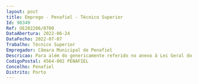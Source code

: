 ```yaml
--- 
layout: post
title: Emprego - Penafiel - Técnico Superior
Id: 98349
Ref: OE202206/0700
DataAbertura: 2022-06-24
DataFecho: 2022-07-07
Trabalho: Técnico Superior
Empregador: Câmara Municipal de Penafiel
Descricao: Para além do genericamente referido no anexo à Lei Geral do Trabalho em Funções Pública, Lei 35 2014, de 20 de junho, na sua atual redação, do mencionado no mapa de pessoal de 2022 e da estrutura orgânica dos serviços municipais, o candidato deve possuir experiência, preferencialmente na administração local, designadamente nas seguintes tarefas e funções, no âmbito das atribuições da Unidade de Operações Urbanísticas e Licenciamento  Emitir pareceres sobre processos que digam respeito ou resultem em operações urbanísticas, designadamente operações de loteamento, obras de edificação, pedidos de informação prévia e informações de acordo com o Regime Jurídico da Urbanização e Edificação  Apreciar e emitir parecer técnico sobre projetos de construção e ocupações duradouras do espaço público, nomeadamente toldos e publicidade, bem como outras ocupações de diversa natureza, de forma a garantir padrões estéticos, funcionalidade e a qualificação urbana  Apreciar e informar os projetos de instalação de estabelecimentos hoteleiros, de estabelecimentos de restauração e bebidas e ainda de estabelecimentos de comércio ou armazenagem de produtos alimentares, bem como dos estabelecimentos de comércio de produtos não alimentares e de prestação de serviços cujo funcionamento envolve riscos para a saúde e segurança das pessoas, em articulação com os demais serviços municipais envolvidos e ainda pedidos de autorização de utilização, vistorias, obras ilegais, diligências e denúncias diversas  Apreciar e informar os projetos de licenciamento industrial e de exploração de inertes e massas minerais  Proceder à verificação dos projetos de especialidades que instruem os processos que correm trâmites dos serviços  Proceder à apreciação dos projetos de especialidades da competência da autarquia, designadamente no que se refere à segurança contra incêndios  Proceder a vistorias para certificação dos requisitos de propriedade horizontal  Apreciar e informar os pedidos de licenciamento ou comunicação prévia de operações de loteamento e ou obras de urbanização, bem como gerir os respetivos processos até à receção provisória e definitiva das obras de urbanização, assegurando o cumprimento das condições de licenciamento  Analisar e informar os projetos de engenharia das especialidades dos edifícios bem como os projetos de infraestruturas relativos a obras de urbanização em operações de loteamento  Informar sobre exposições ou reclamações relacionadas com operações de publicidade em espaços privados e na colocação de mobiliário urbano e de suporte publicitário em espaços públicos  Atender os munícipes, prestando lhes todas as informações relativas a processos do seu interesse  Integrar as comissões de vistorias  Executar, autonomamente ou em colaboração com os restantes elementos da Divisão, vistorias a estabelecimentos de restauração e ou bebidas, comércio de produtos alimentares, Industrias ou exploração de massas minerais, equipamentos turísticos, antenas de telecomunicações, elevadores e monta cargas  Participar nas ações de fiscalização necessárias ao cumprimento das condições de licenciamento ou comunicação prévia, dos regulamentos e outras normas urbanísticas  Preparar autonomamente ou em colaboração com os restantes membros da comissão de vistorias, relatórios sobre condições de insegurança e de insalubridade de edificações, no âmbito das atribuições da divisão  Efetuar os demais atos inerentes à atividade fiscalizadora, designadamente o acompanhamento de obras relativas e operações urbanísticas, procedendo aos competentes registos em livro de obra  Propor o embargo e participação da prática de ilícito contraordenacional das operações urbanísticas que, estando sujeitas a controlo administrativo, dele não hajam sido objeto, promovendo os demais procedimentos previstos por lei ou regulamento  Proceder à realização de vistorias técnicas, designadamente no âmbito dos processos relativos a operações urbanísticas e avaliação das condições de habitabilidade, salubridade e segurança das edificações existentes  Desempenhar outras funções que se enquadrem no âmbito do funcionamento da Divisão de Gestão Urbanística e respetivas subunidades orgânicas.
CodigoPostal: 4564-002 PENAFIEL
Concelho: Penafiel
Distrito: Porto
--- 
```

